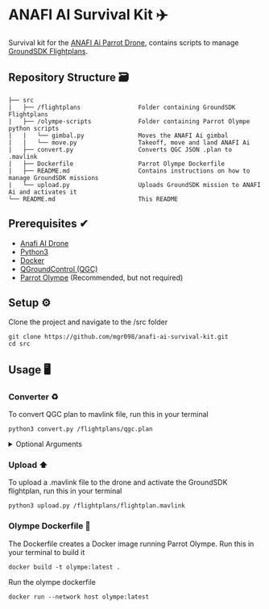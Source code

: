 # ANAFI AI Survival Kit ✈️

Survival kit for the [ANAFI Ai Parrot Drone](https://www.parrot.com/en/drones/anafi-ai), contains scripts to manage [GroundSDK Flightplans](https://developer.parrot.com/docs/mavlink-flightplan/overview.html).

## Repository Structure 🗃️
```
├── src
|   ├── /flightplans                Folder containing GroundSDK Flightplans
|   ├── /olympe-scripts             Folder containing Parrot Olympe python scripts
|   |   └── gimbal.py               Moves the ANAFI Ai gimbal    
|   |   └── move.py                 Takeoff, move and land ANAFI Ai    
|   ├── convert.py                  Converts QGC JSON .plan to .mavlink
|   ├── Dockerfile                  Parrot Olympe Dockerfile
|   ├── README.md                   Contains instructions on how to manage GroundSDK missions
|   └── upload.py                   Uploads GroundSDK mission to ANAFI Ai and activates it    
└── README.md                       This README
```
## Prerequisites ✔

* [Anafi AI Drone](https://www.parrot.com/en/drones/anafi-ai)
* [Python3](https://www.python.org/downloads)
* [Docker](https://docs.docker.com/get-docker/)  
* [QGroundControl (QGC)]() 
* [Parrot Olympe](https://developer.parrot.com/docs/olympe/installation.html) (Recommended, but not required)

## Setup ⚙️

Clone the project and navigate to the /src folder
```
git clone https://github.com/mgr098/anafi-ai-survival-kit.git
cd src
```

## Usage 🖥

### Converter ♻️

To convert QGC plan to mavlink file, run this in your terminal
```
python3 convert.py /flightplans/qgc.plan
```

<details>
<summary> Optional Arguments </summary>
<br>

```
python3 convert.py --help
```
Output
```
usage: convert.py [-h] [--out OUT] [--version VERSION]
               [--takeoff TAKEOFF]
               filepath

Convert QGC .plan to .mavlink format

positional arguments:
  filepath           Usage: python3 convert.py </path/to/file/>

optional arguments:
  -h, --help         show this help message and exit
  --out OUT          MAVlink filename
  --version VERSION  MAVlink version
  --takeoff TAKEOFF  Add takeoff at start of mavlink
```
Example usecase of optional arguments

```
python3 convert.py qgc.plan --out output.mavlink --version 120 --takeoff True
```
</details>


### Upload ⬆️

To upload a .mavlink file to the drone and activate the GroundSDK flightplan, run this in your terminal
```
python3 upload.py /flightplans/flightplan.mavlink
```

### Olympe Dockerfile 🐋

The Dockerfile creates a Docker image running Parrot Olympe. Run this in your terminal to build it
```
docker build -t olympe:latest .
```

Run the olympe dockerfile 

```
docker run --network host olympe:latest
```



